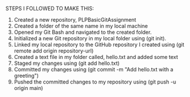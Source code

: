STEPS I FOLLOWED TO MAKE THIS:
<OL>
  <LI>Created a new repository, PLPBasicGitAssignment</LI>
  <LI>Created a folder of the same name in my local machine</LI>
  <LI>Opened my Git Bash and navigated to the created folder.</LI>
  <LI>Initialized a new Git repository in my local folder using (git init).</LI>
  <li>Linked my local repository to the GitHub repository I created using (git remote add origin repository-url)</li>
  <li>Created a text file in my folder called, hello.txt and added some text</li> 
  <li>Staged my changes using (git add hello.txt)</li>  
  <li>Committed my changes using (git commit -m "Add hello.txt with a greeting")</li>
  <li>Pushed the committed changes to my repository using (git push -u origin main)</li>  
</OL>
